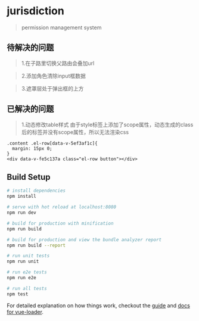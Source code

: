 # jurisdiction

> permission management system

## 待解决的问题

>1.在子路里切换父路由会叠加url

>2.添加角色清除input框数据

>3.遮罩层处于弹出框的上方

## 已解决的问题

>1.动态修改table样式
>  由于style标签上添加了scope属性，动态生成的class后的标签并没有scope属性，所以无法渲染css
```
.content .el-row[data-v-5ef3af1c]{
  margin: 15px 0;
}
<div data-v-fe5c137a class="el-row button"></div>
```

## Build Setup

``` bash
# install dependencies
npm install

# serve with hot reload at localhost:8080
npm run dev

# build for production with minification
npm run build

# build for production and view the bundle analyzer report
npm run build --report

# run unit tests
npm run unit

# run e2e tests
npm run e2e

# run all tests
npm test
```

For detailed explanation on how things work, checkout the [guide](http://vuejs-templates.github.io/webpack/) and [docs for vue-loader](http://vuejs.github.io/vue-loader).
